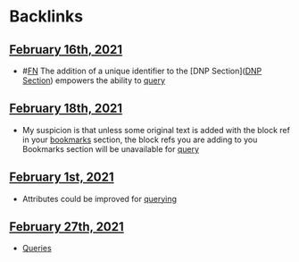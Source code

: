 
# Backlinks
## [February 16th, 2021](<February 16th, 2021.md>)
- #[FN](<FN.md>) The addition of a unique identifier to the [DNP Section]([DNP Section](<DNP Section.md>)) empowers the ability to [query]([querying](<querying.md>))

## [February 18th, 2021](<February 18th, 2021.md>)
- My suspicion is that unless some original text is added with the block ref in your [bookmarks](<bookmarks.md>) section, the block refs you are adding to you Bookmarks section will be unavailable for [query]([querying](<querying.md>))

## [February 1st, 2021](<February 1st, 2021.md>)
- Attributes could be improved for [querying](<querying.md>)

## [February 27th, 2021](<February 27th, 2021.md>)
- [Queries]([querying](<querying.md>))

